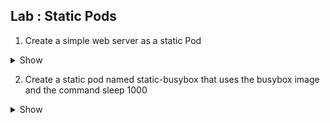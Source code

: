  ## Lab : Static Pods
   
  1.  Create a simple web server as a static Pod
    
<details><summary>Show</summary>
<p>

```bash
Ans
```

</p>
</details>
  

2.  Create a static pod named static-busybox that uses the busybox image and the command sleep 1000

<details><summary>Show</summary>
<p>

```bash
Ans
```

</p>
</details>
